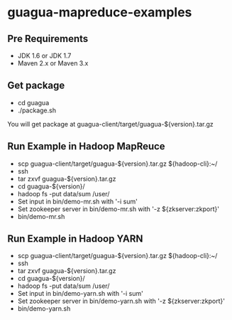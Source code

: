 guagua-mapreduce-examples
======

## Pre Requirements

*  JDK 1.6 or JDK 1.7
*  Maven 2.x or Maven 3.x

## Get package

*  cd guagua
*  ./package.sh

You will get package at guagua-client/target/guagua-${version}.tar.gz

## Run Example in Hadoop MapReuce

*  scp guagua-client/target/guagua-${version}.tar.gz ${hadoop-cli}:~/
*  ssh <hadoop-cli>
*  tar zxvf guagua-${version}.tar.gz
*  cd guagua-${version}/
*  hadoop fs -put data/sum /user/<username>
*  Set input in bin/demo-mr.sh with '-i sum'
*  Set zookeeper server in bin/demo-mr.sh with '-z ${zkserver:zkport}'
*  bin/demo-mr.sh

## Run Example in Hadoop YARN

*  scp guagua-client/target/guagua-${version}.tar.gz ${hadoop-cli}:~/
*  ssh <hadoop-cli>
*  tar zxvf guagua-${version}.tar.gz
*  cd guagua-${version}/
*  hadoop fs -put data/sum /user/<username>
*  Set input in bin/demo-yarn.sh with '-i sum'
*  Set zookeeper server in bin/demo-yarn.sh with '-z ${zkserver:zkport}'
*  bin/demo-yarn.sh
